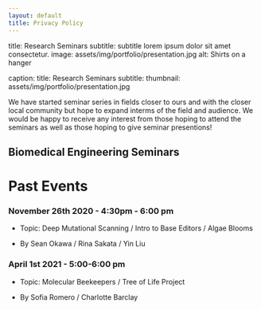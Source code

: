 ```yaml
---
layout: default
title: Privacy Policy
---
```

title: Research Seminars
subtitle: subtitle lorem ipsum dolor sit amet consectetur.
image: assets/img/portfolio/presentation.jpg
alt: Shirts on a hanger

caption:
  title: Research Seminars
  subtitle: 
  thumbnail: assets/img/portfolio/presentation.jpg
  
We have started seminar series in fields closer to ours and with the closer local community but hope to expand interms of the field and audience.
We would be happy to receive any interest from those hoping to attend the seminars as well as those hoping to give seminar presentions!

## Biomedical Engineering Seminars

# Past Events

### November 26th 2020 - 4:30pm - 6:00 pm

- Topic: Deep Mutational Scanning / Intro to Base Editors / Algae Blooms

- By Sean Okawa / Rina Sakata / Yin Liu

### April 1st 2021 - 5:00-6:00 pm

- Topic: Molecular Beekeepers / Tree of Life Project

- By Sofia Romero / Charlotte Barclay
